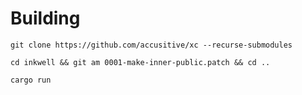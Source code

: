 # Building
`git clone https://github.com/accusitive/xc --recurse-submodules`

`cd inkwell && git am 0001-make-inner-public.patch && cd ..`

`cargo run`